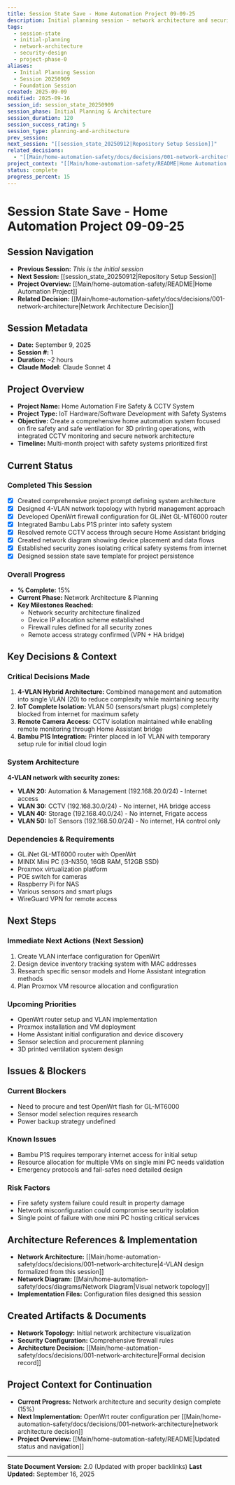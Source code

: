 ```yaml
---
title: Session State Save - Home Automation Project 09-09-25
description: Initial planning session - network architecture and security design
tags:
  - session-state
  - initial-planning
  - network-architecture
  - security-design
  - project-phase-0
aliases:
  - Initial Planning Session
  - Session 20250909
  - Foundation Session
created: 2025-09-09
modified: 2025-09-16
session_id: session_state_20250909
session_phase: Initial Planning & Architecture
session_duration: 120
session_success_rating: 5
session_type: planning-and-architecture
prev_session:
next_session: "[[session_state_20250912|Repository Setup Session]]"
related_decisions:
  - "[[Main/home-automation-safety/docs/decisions/001-network-architecture|Network Architecture Decision]]"
project_context: "[[Main/home-automation-safety/README|Home Automation Project]]"
status: complete
progress_percent: 15
---
```


# Session State Save - Home Automation Project 09-09-25

## Session Navigation
- **Previous Session:** _This is the initial session_
- **Next Session:** [[session_state_20250912|Repository Setup Session]]
- **Project Overview:** [[Main/home-automation-safety/README|Home Automation Project]]
- **Related Decision:** [[Main/home-automation-safety/docs/decisions/001-network-architecture|Network Architecture Decision]]

## Session Metadata
- **Date:** September 9, 2025
- **Session #:** 1
- **Duration:** ~2 hours
- **Claude Model:** Claude Sonnet 4

## Project Overview
- **Project Name:** Home Automation Fire Safety & CCTV System
- **Project Type:** IoT Hardware/Software Development with Safety Systems
- **Objective:** Create a comprehensive home automation system focused on fire safety and safe ventilation for 3D printing operations, with integrated CCTV monitoring and secure network architecture
- **Timeline:** Multi-month project with safety systems prioritized first

## Current Status

### Completed This Session
- [x] Created comprehensive project prompt defining system architecture
- [x] Designed 4-VLAN network topology with hybrid management approach
- [x] Developed OpenWrt firewall configuration for GL.iNet GL-MT6000 router
- [x] Integrated Bambu Labs P1S printer into safety system
- [x] Resolved remote CCTV access through secure Home Assistant bridging
- [x] Created network diagram showing device placement and data flows
- [x] Established security zones isolating critical safety systems from internet
- [x] Designed session state save template for project persistence

### Overall Progress
- **% Complete:** 15%
- **Current Phase:** Network Architecture & Planning
- **Key Milestones Reached:**
  - Network security architecture finalized
  - Device IP allocation scheme established
  - Firewall rules defined for all security zones
  - Remote access strategy confirmed (VPN + HA bridge)

## Key Decisions & Context

### Critical Decisions Made
1. **4-VLAN Hybrid Architecture:** Combined management and automation into single VLAN (20) to reduce complexity while maintaining security
2. **IoT Complete Isolation:** VLAN 50 (sensors/smart plugs) completely blocked from internet for maximum safety
3. **Remote Camera Access:** CCTV isolation maintained while enabling remote monitoring through Home Assistant bridge
4. **Bambu P1S Integration:** Printer placed in IoT VLAN with temporary setup rule for initial cloud login

### System Architecture
**4-VLAN network with security zones:**
- **VLAN 20:** Automation & Management (192.168.20.0/24) - Internet access
- **VLAN 30:** CCTV (192.168.30.0/24) - No internet, HA bridge access
- **VLAN 40:** Storage (192.168.40.0/24) - No internet, Frigate access
- **VLAN 50:** IoT Sensors (192.168.50.0/24) - No internet, HA control only

### Dependencies & Requirements
- GL.iNet GL-MT6000 router with OpenWrt
- MINIX Mini PC (i3-N350, 16GB RAM, 512GB SSD)
- Proxmox virtualization platform
- POE switch for cameras
- Raspberry Pi for NAS
- Various sensors and smart plugs
- WireGuard VPN for remote access

## Next Steps

### Immediate Next Actions (Next Session)
1. Create VLAN interface configuration for OpenWrt
2. Design device inventory tracking system with MAC addresses
3. Research specific sensor models and Home Assistant integration methods
4. Plan Proxmox VM resource allocation and configuration

### Upcoming Priorities
- OpenWrt router setup and VLAN implementation
- Proxmox installation and VM deployment
- Home Assistant initial configuration and device discovery
- Sensor selection and procurement planning
- 3D printed ventilation system design

## Issues & Blockers

### Current Blockers
- Need to procure and test OpenWrt flash for GL-MT6000
- Sensor model selection requires research
- Power backup strategy undefined

### Known Issues
- Bambu P1S requires temporary internet access for initial setup
- Resource allocation for multiple VMs on single mini PC needs validation
- Emergency protocols and fail-safes need detailed design

### Risk Factors
- Fire safety system failure could result in property damage
- Network misconfiguration could compromise security isolation
- Single point of failure with one mini PC hosting critical services

## Architecture References & Implementation
- **Network Architecture:** [[Main/home-automation-safety/docs/decisions/001-network-architecture|4-VLAN design formalized from this session]]
- **Network Diagram:** [[Main/home-automation-safety/docs/diagrams/Network Diagram|Visual network topology]]
- **Implementation Files:** Configuration files designed this session

## Created Artifacts & Documents
- **Network Topology:** Initial network architecture visualization  
- **Security Configuration:** Comprehensive firewall rules
- **Architecture Decision:** [[Main/home-automation-safety/docs/decisions/001-network-architecture|Formal decision record]]

## Project Context for Continuation
- **Current Progress:** Network architecture and security design complete (15%)
- **Next Implementation:** OpenWrt router configuration per [[Main/home-automation-safety/docs/decisions/001-network-architecture|network architecture decision]]
- **Project Overview:** [[Main/home-automation-safety/README|Updated status and navigation]]

---
**State Document Version:** 2.0 (Updated with proper backlinks)
**Last Updated:** September 16, 2025